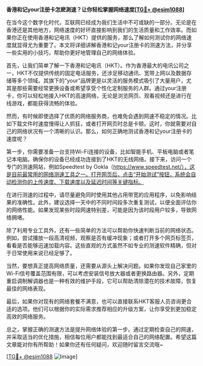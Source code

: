 **香港和记your注册卡怎麽測速？让你轻松掌握网络速度[[TG💪+ @esim1088](https://t.me/s/esim1088)]**

在当今这个数字化时代，互联网已经成为我们生活中不可或缺的一部分。无论是在香港还是其他地方，网络速度的好坏直接影响到我们的生活质量和工作效率。而如果你正在使用香港和记电讯（HKT）提供的服务，那么了解如何测试你的网络速度就显得尤为重要了。本文将详细讲解香港和记your注册卡的测速方法，并分享一些实用的小技巧，帮助你更好地管理自己的网络体验。

首先，让我们简单了解一下香港和记电讯（HKT）。作为香港最大的电讯公司之一，HKT不仅提供传统的固定电话服务，还涉足移动通讯、宽带上网以及数据存储等多个领域。其旗下的“your”品牌更是以灵活的服务模式吸引了大量用户，尤其是那些需要经常更换设备或希望享受个性化定制服务的人群。通过your注册卡，你可以轻松地接入HKT的高速网络，无论是浏览网页、观看视频还是进行在线游戏，都能获得流畅的体验。

然而，有时候即使选择了优质的网络服务商，也难免会遇到网速不稳定的情况。比如下载文件时速度慢得让人抓狂，或者打开网页时总是卡顿。这时，你就需要对自己的网络状况有一个清晰的认识。那么，如何正确地测试香港和记your注册卡的速度呢？

第一步，你需要准备一台支持Wi-Fi连接的设备，比如智能手机、平板电脑或者笔记本电脑。确保你的设备已经成功连接到了HKT的无线网络。接下来，访问一个专门的测速网站，例如Speedtest by Ookla（https://www.speedtest.net/），这是目前最常用的网络测速工具之一。打开网页后，点击“开始测试”按钮，系统会自动检测你的上传速度、下载速度以及延迟时间等关键指标。

在进行测速的过程中，请尽量避免同时使用其他占用带宽的应用程序，以免影响结果的准确性。此外，建议选择一天中的不同时间段多次重复测试，以便全面评估你的网络性能。如果发现某些时段网速特别差，可能是因为该时段用户较多，导致网络拥堵。

除了利用专业工具外，还有一些简单的方法可以帮助你快速判断当前的网络状态。例如，尝试播放一段高清视频，观察是否有缓冲现象；或者打开多个网页标签页，看看是否能够迅速加载内容。这些直观的方式虽然不如专业的测速软件精确，但对于日常使用来说已经足够了。

当然，要想真正提高网络质量，还需要从源头上解决问题。如果你发现自己家里的Wi-Fi信号覆盖范围有限，可以考虑安装信号放大器或者更换路由器。另外，定期重启调制解调器也是一种有效的维护手段，它可以帮助清除潜在的技术故障，恢复最佳的网络表现。

最后，如果你对现有的网络套餐不满意，也可以直接联系HKT客服人员咨询更合适的选项。他们可以根据你的实际需求推荐相应的升级方案，让你享受到更加稳定高效的网络服务。

总之，掌握正确的测速方法是提升网络体验的第一步。通过定期检查自己的网速，并采取适当的优化措施，相信每位用户都能找到最适合自己的网络配置。希望这篇文章能对你有所帮助！如果你还有任何疑问，欢迎随时留言交流哦~

[[TG💪+ @esim1088](https://t.me/s/esim1088) ![Image](https://i.postimg.cc/4NQfJmqS/Snipaste-2025-05-13-00-14-12.png)]